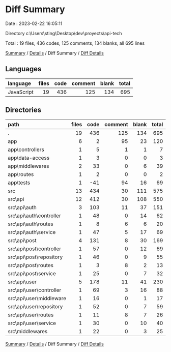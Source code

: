 # Diff Summary

Date : 2023-02-22 16:05:11

Directory c:\\Users\\sting\\Desktop\\dev\\proyects\\api-tech

Total : 19 files,  436 codes, 125 comments, 134 blanks, all 695 lines

[Summary](results.md) / [Details](details.md) / Diff Summary / [Diff Details](diff-details.md)

## Languages
| language | files | code | comment | blank | total |
| :--- | ---: | ---: | ---: | ---: | ---: |
| JavaScript | 19 | 436 | 125 | 134 | 695 |

## Directories
| path | files | code | comment | blank | total |
| :--- | ---: | ---: | ---: | ---: | ---: |
| . | 19 | 436 | 125 | 134 | 695 |
| app | 6 | 2 | 95 | 23 | 120 |
| app\\controllers | 1 | 5 | 1 | 1 | 7 |
| app\\data-access | 1 | 3 | 0 | 0 | 3 |
| app\\middlewares | 2 | 33 | 0 | 6 | 39 |
| app\\routes | 1 | 2 | 0 | 0 | 2 |
| app\\tests | 1 | -41 | 94 | 16 | 69 |
| src | 13 | 434 | 30 | 111 | 575 |
| src\\api | 12 | 412 | 30 | 108 | 550 |
| src\\api\\auth | 3 | 103 | 11 | 37 | 151 |
| src\\api\\auth\\controller | 1 | 48 | 0 | 14 | 62 |
| src\\api\\auth\\routes | 1 | 8 | 6 | 6 | 20 |
| src\\api\\auth\\service | 1 | 47 | 5 | 17 | 69 |
| src\\api\\post | 4 | 131 | 8 | 30 | 169 |
| src\\api\\post\\controller | 1 | 57 | 0 | 12 | 69 |
| src\\api\\post\\repository | 1 | 46 | 0 | 9 | 55 |
| src\\api\\post\\routes | 1 | 3 | 8 | 2 | 13 |
| src\\api\\post\\service | 1 | 25 | 0 | 7 | 32 |
| src\\api\\user | 5 | 178 | 11 | 41 | 230 |
| src\\api\\user\\controller | 1 | 69 | 3 | 16 | 88 |
| src\\api\\user\\middleware | 1 | 16 | 0 | 1 | 17 |
| src\\api\\user\\repository | 1 | 52 | 0 | 7 | 59 |
| src\\api\\user\\routes | 1 | 11 | 8 | 7 | 26 |
| src\\api\\user\\service | 1 | 30 | 0 | 10 | 40 |
| src\\middlewares | 1 | 22 | 0 | 3 | 25 |

[Summary](results.md) / [Details](details.md) / Diff Summary / [Diff Details](diff-details.md)